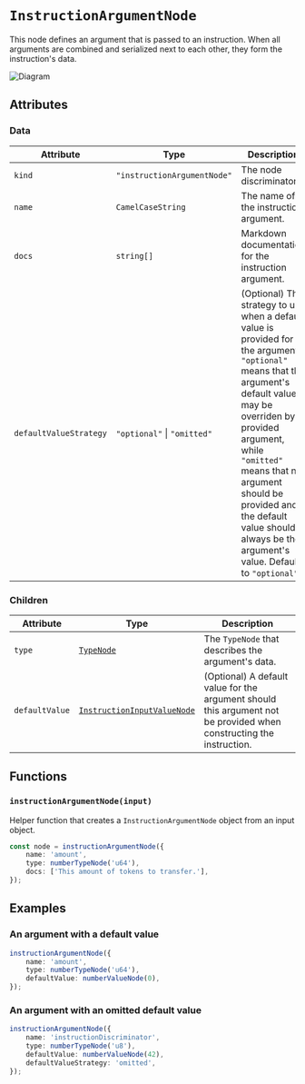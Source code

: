 # `InstructionArgumentNode`

This node defines an argument that is passed to an instruction. When all arguments are combined and serialized next to each other, they form the instruction's data.

![Diagram](https://github.com/kinobi-so/kinobi/assets/3642397/7e2def82-949a-4663-bdc3-ac599d39d2d2)

## Attributes

### Data

| Attribute              | Type                        | Description                                                                                                                                                                                                                                                                                                                        |
| ---------------------- | --------------------------- | ---------------------------------------------------------------------------------------------------------------------------------------------------------------------------------------------------------------------------------------------------------------------------------------------------------------------------------- |
| `kind`                 | `"instructionArgumentNode"` | The node discriminator.                                                                                                                                                                                                                                                                                                            |
| `name`                 | `CamelCaseString`           | The name of the instruction argument.                                                                                                                                                                                                                                                                                              |
| `docs`                 | `string[]`                  | Markdown documentation for the instruction argument.                                                                                                                                                                                                                                                                               |
| `defaultValueStrategy` | `"optional"` \| `"omitted"` | (Optional) The strategy to use when a default value is provided for the argument. `"optional"` means that the argument's default value may be overriden by a provided argument, while `"omitted"` means that no argument should be provided and the default value should always be the argument's value. Defaults to `"optional"`. |

### Children

| Attribute      | Type                                                                               | Description                                                                                                         |
| -------------- | ---------------------------------------------------------------------------------- | ------------------------------------------------------------------------------------------------------------------- |
| `type`         | [`TypeNode`](./typeNodes/README.md)                                                | The `TypeNode` that describes the argument's data.                                                                  |
| `defaultValue` | [`InstructionInputValueNode`](./contextualValueNodes/InstructionInputValueNode.md) | (Optional) A default value for the argument should this argument not be provided when constructing the instruction. |

## Functions

### `instructionArgumentNode(input)`

Helper function that creates a `InstructionArgumentNode` object from an input object.

```ts
const node = instructionArgumentNode({
    name: 'amount',
    type: numberTypeNode('u64'),
    docs: ['This amount of tokens to transfer.'],
});
```

## Examples

### An argument with a default value

```ts
instructionArgumentNode({
    name: 'amount',
    type: numberTypeNode('u64'),
    defaultValue: numberValueNode(0),
});
```

### An argument with an omitted default value

```ts
instructionArgumentNode({
    name: 'instructionDiscriminator',
    type: numberTypeNode('u8'),
    defaultValue: numberValueNode(42),
    defaultValueStrategy: 'omitted',
});
```
